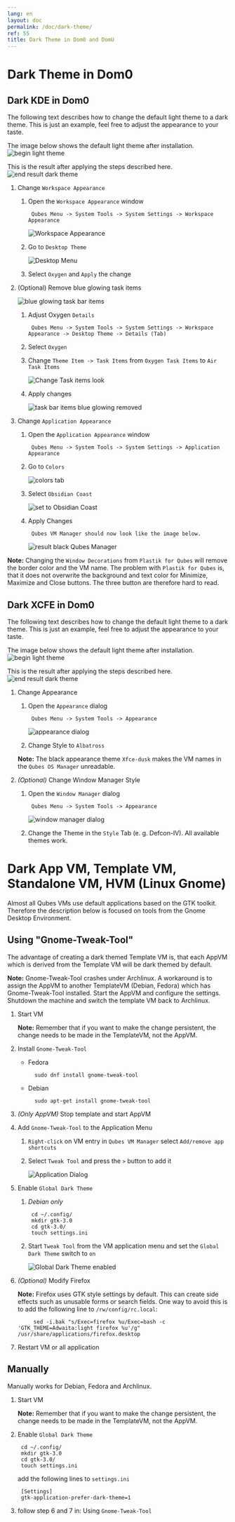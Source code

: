 ```yaml
---
lang: en
layout: doc
permalink: /doc/dark-theme/
ref: 55
title: Dark Theme in Dom0 and DomU
---
```


Dark Theme in Dom0
==================

Dark KDE in Dom0
----------------

The following text describes how to change the default light theme to a dark theme. This is just an example, feel free to adjust the appearance to your taste.

The image below shows the default light theme after installation.
![begin light theme](/attachment/wiki/Dark-Theme/kde-fresh-installed-standard.png)

This is the result after applying the steps described here.
![end result dark theme](/attachment/wiki/Dark-Theme/kde-end-result.png)

1. Change `Workspace Appearance`

    1. Open the `Workspace Appearance` window

            Qubes Menu -> System Tools -> System Settings -> Workspace Appearance

        ![Workspace Appearance](/attachment/wiki/Dark-Theme/kde-app-appearance-menu-style.png)

    2. Go to `Desktop Theme`

        ![Desktop Menu](/attachment/wiki/Dark-Theme/kde-appearance-settings-desktop-theme-oxygen.png)

    3. Select `Oxygen` and `Apply` the change

2. (Optional) Remove blue glowing task items

    ![blue glowing task bar items](/attachment/wiki/Dark-Theme/kde-taskbar-blue-glowing-border.png)

    1. Adjust Oxygen `Details`

            Qubes Menu -> System Tools -> System Settings -> Workspace Appearance -> Desktop Theme -> Details (Tab)

    2. Select `Oxygen`

    3. Change `Theme Item -> Task Items` from `Oxygen Task Items` to `Air Task Items`

        ![Change Task items look](/attachment/wiki/Dark-Theme/kde-desktop-theme-details.png)

    4. Apply changes

        ![task bar items blue glowing removed](/attachment/wiki/Dark-Theme/kde-taskbar-blue-glowing-removed.png)

3. Change `Application Appearance`

    1. Open the `Application Appearance` window

            Qubes Menu -> System Tools -> System Settings -> Application Appearance

    2. Go to `Colors`

        ![colors tab](/attachment/wiki/Dark-Theme/kde-app-appearance-menu-colors.png)

    3. Select `Obsidian Coast`

        ![set to Obsidian Coast](/attachment/wiki/Dark-Theme/kde-app-appearance-menu-colors-set.png)

    4. Apply Changes

            Qubes VM Manager should now look like the image below.

        ![result black Qubes Manager](/attachment/wiki/Dark-Theme/kde-black-qubes-manager.png)

**Note:** Changing the `Window Decorations` from `Plastik for Qubes` will remove the border color and the VM name. The problem with `Plastik for Qubes` is, that it does not overwrite the background and text color for Minimize, Maximize and Close buttons. The three button are therefore hard to read.

Dark XCFE in Dom0
-----------------

The following text describes how to change the default light theme to a dark theme. This is just an example, feel free to adjust the appearance to your taste.

The image below shows the default light theme after installation.
![begin light theme](/attachment/wiki/Dark-Theme/xfce-fresh-installed.png)

This is the result after applying the steps described here.
![end result dark theme](/attachment/wiki/Dark-Theme/xfce-end-result.png)

1. Change Appearance

    1. Open the `Appearance` dialog

            Qubes Menu -> System Tools -> Appearance

        ![appearance dialog](/attachment/wiki/Dark-Theme/xfce-appearance-dialog.png)

    2. Change Style to `Albatross`

    **Note:** The black appearance theme `Xfce-dusk` makes the VM names in the `Qubes OS Manager` unreadable.

2. *(Optional)* Change Window Manager Style

    1. Open the `Window Manager` dialog

            Qubes Menu -> System Tools -> Appearance

        ![window manager dialog](/attachment/wiki/Dark-Theme/xfce-window-manager-theme.png)

    2. Change the Theme in the `Style` Tab (e. g. Defcon-IV). All available themes work.


Dark App VM, Template VM, Standalone VM, HVM (Linux Gnome)
==========================================================

Almost all Qubes VMs use default applications based on the GTK toolkit. Therefore the description below is focused on tools from the Gnome Desktop Environment.

Using "Gnome-Tweak-Tool"
------------------------

The advantage of creating a dark themed Template VM is, that each AppVM which is derived from the Template VM will be dark themed by default.

**Note:** Gnome-Tweak-Tool crashes under Archlinux. A workaround is to assign the AppVM to another TemplateVM (Debian, Fedora) which has Gnome-Tweak-Tool installed. Start the AppVM and configure the settings. Shutdown the machine and switch the template VM back to Archlinux.

1. Start VM

    **Note:** Remember that if you want to make the change persistent, the change needs to be made in the TemplateVM, not the AppVM.

2. Install `Gnome-Tweak-Tool`

    - Fedora

            sudo dnf install gnome-tweak-tool

    - Debian

            sudo apt-get install gnome-tweak-tool

3. *(Only AppVM)* Stop template and start AppVM

4. Add `Gnome-Tweak-Tool` to the Application Menu

    1. `Right-click` on VM entry in `Qubes VM Manager` select `Add/remove app shortcuts`

    2. Select `Tweak Tool` and press the `>` button to add it

        ![Application Dialog](/attachment/wiki/Dark-Theme/dialog-add-gnome-tweak-tool.png)

5. Enable `Global Dark Theme`

    1. *Debian only*

            cd ~/.config/
            mkdir gtk-3.0
            cd gtk-3.0/
            touch settings.ini

    2. Start `Tweak Tool` from the VM application menu and set the `Global Dark Theme` switch to `on`

        ![Global Dark Theme enabled](/attachment/wiki/Dark-Theme/gnome-tweak-tool.png)

6. *(Optional)* Modify Firefox

    **Note:** Firefox uses GTK style settings by default. This can create side effects such as unusable forms or search fields. One way to avoid this is to add the following line to `/rw/config/rc.local`:

            sed -i.bak "s/Exec=firefox %u/Exec=bash -c 'GTK_THEME=Adwaita:light firefox %u'/g" /usr/share/applications/firefox.desktop

7. Restart VM or all application

Manually
--------

Manually works for Debian, Fedora and Archlinux.

1. Start VM

    **Note:** Remember that if you want to make the change persistent, the change needs to be made in the TemplateVM, not the AppVM.

2. Enable `Global Dark Theme`

        cd ~/.config/
        mkdir gtk-3.0
        cd gtk-3.0/
        touch settings.ini

    add the following lines to `settings.ini`

        [Settings]
        gtk-application-prefer-dark-theme=1

3. follow step 6 and 7 in: Using `Gnome-Tweak-Tool`
